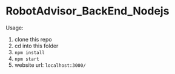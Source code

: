 # RobotAdvisor_BackEnd_Nodejs

Usage: 

1. clone this repo
2. cd into this folder
3. `npm install`
4. `npm start`
5. website url: `localhost:3000/`
